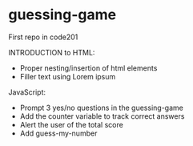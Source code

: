 # guessing-game
First repo in code201

INTRODUCTION to HTML:

* Proper nesting/insertion of html elements
* Filler text using Lorem ipsum

JavaScript:

* Prompt 3 yes/no questions in the guessing-game
* Add the counter variable to track correct answers
* Alert the user of the total score
* Add guess-my-number
